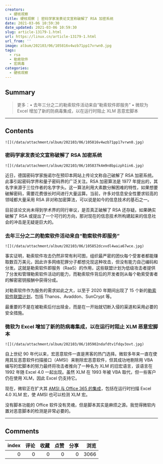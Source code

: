 ```yaml
---
creators:
  - 硬核观察
title: 硬核观察 | 密码学家发表论文宣称破解了 RSA 加密系统
date: 2021-03-06 10:59:30
date_updated: 2021-03-06 10:59:30
slug: article-13179-1.html
url: https://linux.cn/article-13179-1.html
url_from: ''
image: album/202103/06/105816v4wzb71pp17vrwn0.jpg
tags:
  - rsa
  - 勒索软件
  - 宏病毒
categories:
  - 硬核观察
---
```


## Summary

> 更多：• 去年三分之二的勒索软件活动来自“勒索软件即服务” • 微软为 Excel 增加了新的防病毒集成，以在运行时阻止 XLM 恶意宏脚本

***

<!-- more -->

## Contents

`![](/data/attachment/album/202103/06/105816v4wzb71pp17vrwn0.jpg)`

### 密码学家发表论文宣称破解了 RSA 加密系统

`![](/data/attachment/album/202103/06/105837k4m9n8bpizph1in6.jpg)`

近日，德国密码学家施诺尔在预印本网站上传论文称自己破解了 RSA 加密系统。此事引起密码学界和量子密码界的广泛关注。RSA 加密算法是 1977 年提出的，其名字来源于三位作者的名字字头。这一算法利用大素数分解困难的特性，如果想要破解密码，需要花费很长时间进行大量运算。当前，许多对信息安全性要求较高的领域都大量采用 RSA 非对称加密算法，可以说是如今的信息技术的基石之一。

目前该论文尚未得到学术界的同行审议，是否真正破解了 RSA 还存疑。如果确实破解了 RSA 或提出了一个可行的方向，那对现在的信息技术所构建起来的信息社会的冲击是无疑是巨大的。 

### 去年三分之二的勒索软件活动来自“勒索软件即服务”

`![](/data/attachment/album/202103/06/105852dcvvdl4waia67wce.jpg)`

事实证明，勒索软件攻击仍然非常有利可图，组织最严密的团伙每个受害者都能赚取数百万美元，因此许多网络犯罪分子都想兑现这种攻击，但没有能力自己编码和分发。这就是勒索软件即服务（RaaS）的作用，这些联盟计划为低级攻击者提供了分发和管理勒索软件活动的能力，而勒索软件背后的开发者则从每个勒索受害者的解密密钥报酬中获得分成。

对勒索软件作为服务的需求如此之大，以至于 2020 年期间出现了 15 个新的[勒索软件联盟计划](https://www.group-ib.com/resources/threat-research/ransomware-2021.html)，包括 Thanos、Avaddon、SunCrypt 等。

最重要的不是在被勒索后付出赎金，而是在一开始就切断入侵的渠道和采用必要的安全措施。 

### 微软为 Excel 增加了新的防病毒集成，以在运行时阻止 XLM 恶意宏脚本

`![](/data/attachment/album/202103/06/105902ndafdtv1fdqv3ovt.jpg)`

自上世纪 90 年代以来，宏恶意软件一直是黑客的热门选择。微软多年来一直在使用其反恶意软件扫描接口（AMSI）来剔除宏恶意软件，但其成功地剔除用 VBA 编写的宏脚本的努力最终将攻击者推向了一种名为 XLM 的旧宏语言，该语言在 1992 年随 Excel 4.0 一起出现。虽然 XLM 在 1993 年被 VBA 取代，但一些客户仍在使用 XLM，因此 Excel 仍支持它。

现在，微软正在扩大其 [AMSI 与 Office 365 的集成](https://www.microsoft.com/security/blog/2021/03/03/xlm-amsi-new-runtime-defense-against-excel-4-0-macro-malware/)，包括在运行时扫描 Excel 4.0 XLM 宏，使 AMSI 也可以检测 XLM 宏。

没有脚本功能的 Office 软件没有灵魂，但是脚本其实是麻烦之源。我觉得微软内置对恶意脚本的检测是非常必要的。

***

## Comments


|   index |   评论 |   收藏 |   点赞 |   分享 |   浏览 |
|--------:|-------:|-------:|-------:|-------:|-------:|
|       0 |      0 |      0 |      0 |      0 |   3066 |
